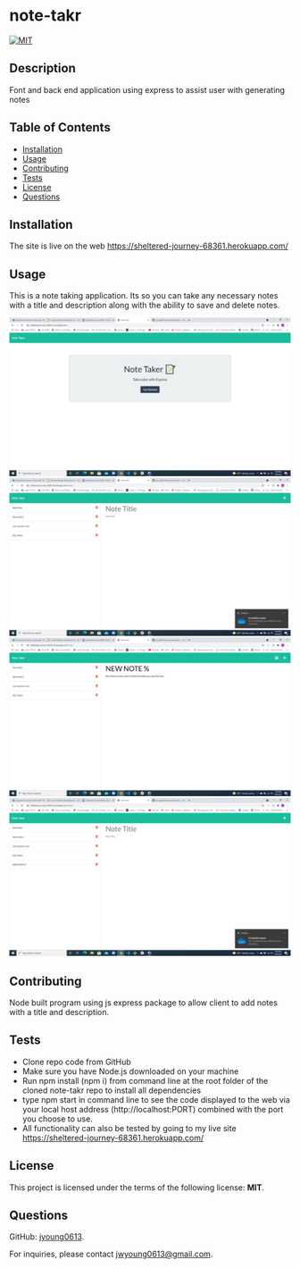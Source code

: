 # note-takr

  [![MIT](https://img.shields.io/badge/License-MIT-blue.svg)](https://opensource.org/licenses/MIT)

  ## Description
  Font and back end application using express to assist user with generating notes

  ## Table of Contents
  - [Installation](#Installation)
  - [Usage](#Usage)
  - [Contributing](#Contributing)
  - [Tests](#Tests)
  - [License](#License)
  - [Questions](#Questions)

  ## Installation
  The site is live on the web https://sheltered-journey-68361.herokuapp.com/ 

  ## Usage
  This is a note taking application.  Its so you can take any necessary notes with a title and description along with the ability to save and delete notes.

  ![alt text](./public/assets/images/Note-Taker.png)
  ![alt text](./public/assets/images/Note-Taker-Notes.png)
  ![alt text](./public/assets/images/note-entered-before-save.png)
  ![alt text](./public/assets/images/new-note-added.png)

  ## Contributing
  Node built program using js express package to allow client to add notes with a title and description.

  ## Tests
  * Clone repo code from GitHub 
  * Make sure you have Node.js downloaded on your machine 
  * Run npm install (npm i) from command line at the root folder of the cloned note-takr repo to install all dependencies
  * type npm start in command line to see the code displayed to the web via your local host address (http://localhost:PORT) combined with the port you choose to use.
  * All functionality can also be tested by going to my live site https://sheltered-journey-68361.herokuapp.com/

  ## License
  This project is licensed under the terms of the following license: **MIT**.

  ## Questions
  GitHub: [jyoung0613](https://github.com/jyoung0613).  

  For inquiries, please contact jwyoung0613@gmail.com.
